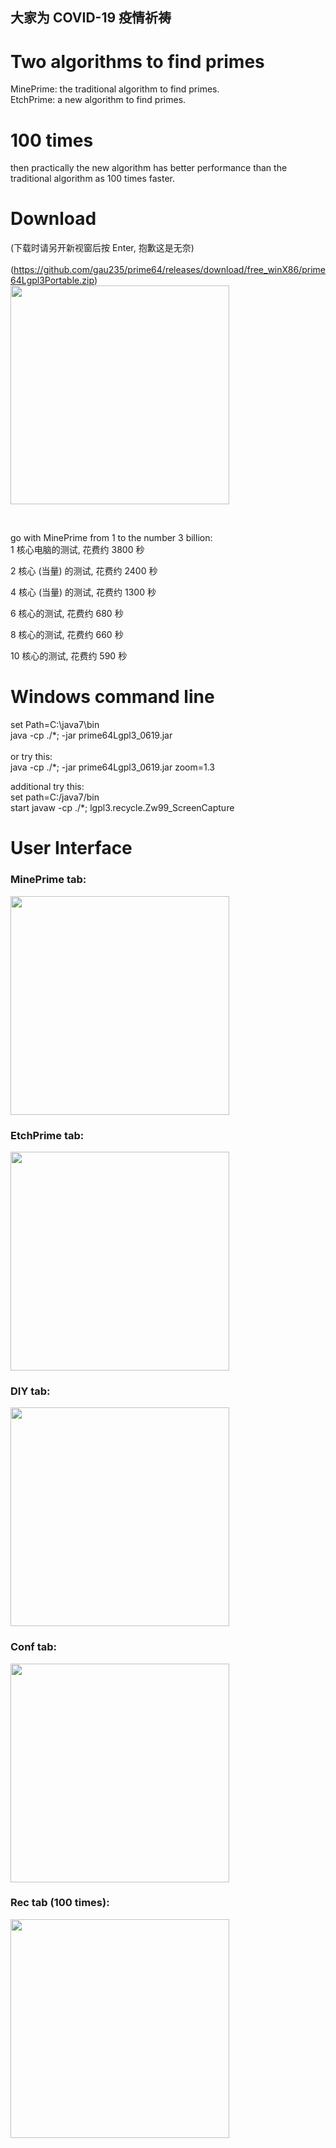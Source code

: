 ## 大家为 COVID-19 疫情祈祷
# Two algorithms to find primes
MinePrime: the traditional algorithm to find primes.<br/>
EtchPrime: a new algorithm to find primes.

# 100 times  
then practically the new algorithm has better performance than the traditional algorithm as 100 times faster.

# Download
(下载时请另开新视窗后按 Enter, 抱歉这是无奈)<br/>	
(https://github.com/gau235/prime64/releases/download/free_winX86/prime64Lgpl3Portable.zip)
<br/>
<img
		src="http://c64.tw/r20/main/image/prime64UI.png"
		width="350px"
		border="0" /> 
		
<br/>

go with MinePrime from 1 to the number 3 billion:<br/>
1 核心电脑的测试, 花费约 3800 秒<br/>

2 核心 (当量) 的测试, 花费约 2400 秒<br/>

4 核心 (当量) 的测试, 花费约 1300 秒<br/>

6 核心的测试, 花费约 680 秒<br/>

8 核心的测试, 花费约 660 秒<br/>

10 核心的测试, 花费约 590 秒<br/>

# Windows command line
set Path=C:\java7\bin<br/>
java -cp ./\*; -jar prime64Lgpl3_0619.jar<br/>
<br/>
or try this:<br/>
java -cp ./\*; -jar prime64Lgpl3_0619.jar zoom=1.3

additional try this:<br/>
set path=C:/java7/bin<br/>
start javaw -cp ./\*; lgpl3.recycle.Zw99_ScreenCapture

# User Interface
### MinePrime tab: <br/>
<img
		src="http://c64.tw/r20/main/image/prime64UI_MP.png"
		width="350px"
		border="0" /> 
<br/>
### EtchPrime tab: <br/>
<img
		src="http://c64.tw/r20/main/image/prime64UI_EP.png"
		width="350px"
		border="0" /> 
<br/>
### DIY tab: <br/>
<img
		src="http://c64.tw/r20/main/image/prime64UI_DIY.png"
		width="350px"
		border="0" /> 
<br/>
### Conf tab: <br/>
<img
		src="http://c64.tw/r20/main/image/prime64UI_Conf.png"
		width="350px"
		border="0" /> 
<br/>
### Rec tab (100 times): <br/>
<img
		src="http://c64.tw/r20/main/image/prime64UI_Rec.png"
		width="350px"
		border="0" /> 
<br/>
